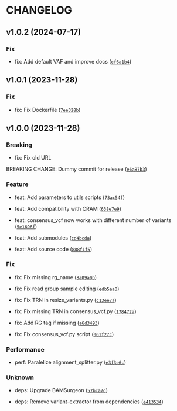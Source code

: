 # CHANGELOG

## v1.0.2 (2024-07-17)

### Fix

* fix: Add default VAF and improve docs ([`cf6a1b4`](https://github.com/Computational-Genomics-BSC/GenomeVariator/commit/cf6a1b4e3d6bfc387c82d7d9169d73ab8ba9ed2b))

## v1.0.1 (2023-11-28)

### Fix

* fix: Fix Dockerfile ([`7ee328b`](https://github.com/Computational-Genomics-BSC/GenomeVariator/commit/7ee328be839826fcb0eaeb9e733f2c0789b69bf3))

## v1.0.0 (2023-11-28)

### Breaking

* fix: Fix old URL

BREAKING CHANGE: Dummy commit for release ([`e6a87b3`](https://github.com/Computational-Genomics-BSC/GenomeVariator/commit/e6a87b370f1e08306fa9713c407b9ee040de4ee9))

### Feature

* feat: Add parameters to utils scripts ([`73ac54f`](https://github.com/Computational-Genomics-BSC/GenomeVariator/commit/73ac54f2f320db1378e0922d570ba2680a4287ca))

* feat: Add compatibility with CRAM ([`638e7e9`](https://github.com/Computational-Genomics-BSC/GenomeVariator/commit/638e7e914b01786fbc66fe62eecb49206cb769ed))

* feat: consensus_vcf now works with different number of variants ([`5e1696f`](https://github.com/Computational-Genomics-BSC/GenomeVariator/commit/5e1696f3aae7156786265619f14333c48ebfa298))

* feat: Add submodules ([`cd4bcda`](https://github.com/Computational-Genomics-BSC/GenomeVariator/commit/cd4bcda803e9b29b8959994a3b34338e3cf1a38c))

* feat: Add source code ([`888f1f5`](https://github.com/Computational-Genomics-BSC/GenomeVariator/commit/888f1f5c3ffbc3a54d83a9b1ebaa145f0ff46c59))

### Fix

* fix: Fix missing rg_name ([`8a09a0b`](https://github.com/Computational-Genomics-BSC/GenomeVariator/commit/8a09a0bb8f1967f956b48b154b3cf84e3e332512))

* fix: Fix read group sample editing ([`edb5aa0`](https://github.com/Computational-Genomics-BSC/GenomeVariator/commit/edb5aa006622467459aa2d01e4b13d1ead53e6ae))

* fix: Fix TRN in resize_variants.py ([`c13ee7a`](https://github.com/Computational-Genomics-BSC/GenomeVariator/commit/c13ee7a2628a260fd38505f80deda98c46ef2205))

* fix: Fix missing TRN in consensus_vcf.py ([`178472a`](https://github.com/Computational-Genomics-BSC/GenomeVariator/commit/178472abfe62d065d18039c5f36f86927035a6e6))

* fix: Add RG tag if missing ([`a6d3493`](https://github.com/Computational-Genomics-BSC/GenomeVariator/commit/a6d34931e6320337671ce84a8040d21d1e5e2197))

* fix: Fix consensus_vcf.py script ([`061f27c`](https://github.com/Computational-Genomics-BSC/GenomeVariator/commit/061f27cce293876c645f1f0023d704863f88ee00))

### Performance

* perf: Paralelize alignment_splitter.py ([`e3f3e6c`](https://github.com/Computational-Genomics-BSC/GenomeVariator/commit/e3f3e6c1f52b7f150144cc8bcc43cb40ae529ed2))

### Unknown

* deps: Upgrade BAMSurgeon ([`57bca7d`](https://github.com/Computational-Genomics-BSC/GenomeVariator/commit/57bca7de5386a72f1aa58a95d76c3189b296207c))

* deps: Remove variant-extractor from dependencies ([`e413534`](https://github.com/Computational-Genomics-BSC/GenomeVariator/commit/e4135344e8f6a920806c0d0e772787ae0d393a4c))
